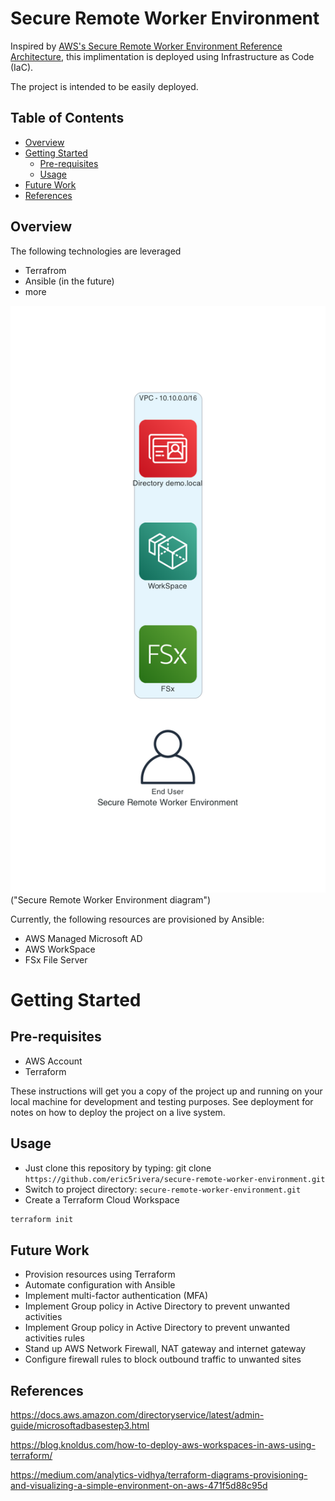 # Secure Remote Worker Environment
Inspired by [AWS's Secure Remote Worker Environment Reference Architecture](https://d1.awsstatic.com/architecture-diagrams/ArchitectureDiagrams/secure-remote-worker-environment-ra.pdf?did=wp_card&trk=wp_card), this implimentation is deployed using Infrastructure as Code (IaC).

The project is intended to be easily deployed.

## Table of Contents
- [Overview](#overview)
- [Getting Started](#getting-started)
    - [Pre-requisites](#pre-requisites)
    - [Usage](#usage)
- [Future Work](#future-work)
- [References](#references)


## Overview
The following technologies are leveraged
- Terrafrom
- Ansible (in the future)
- more


![Alt text](./secure_remote_worker_environment.png) ("Secure Remote Worker Environment diagram")


Currently, the following resources are provisioned by Ansible:
- AWS Managed Microsoft AD
- AWS WorkSpace
- FSx File Server


# Getting Started

## Pre-requisites

- AWS Account
- Terraform 


These instructions will get you a copy of the project up and running on your local machine for development and testing purposes. See deployment for notes on how to deploy the project on a live system.


## Usage
- Just clone this repository by typing: git clone `https://github.com/eric5rivera/secure-remote-worker-environment.git`
- Switch to project directory: `secure-remote-worker-environment.git`
- Create a Terraform Cloud Workspace 

```bash
terraform init
```

## Future Work
- Provision resources using Terraform
- Automate configuration with Ansible
- Implement multi-factor authentication (MFA)
- Implement Group policy in Active Directory to prevent unwanted activities
- Implement Group policy in Active Directory to prevent unwanted activities
rules
- Stand up AWS Network Firewall, NAT gateway and internet gateway
- Configure firewall rules to block outbound
traffic to unwanted sites 


## References
https://docs.aws.amazon.com/directoryservice/latest/admin-guide/microsoftadbasestep3.html


https://blog.knoldus.com/how-to-deploy-aws-workspaces-in-aws-using-terraform/

https://medium.com/analytics-vidhya/terraform-diagrams-provisioning-and-visualizing-a-simple-environment-on-aws-471f5d88c95d
